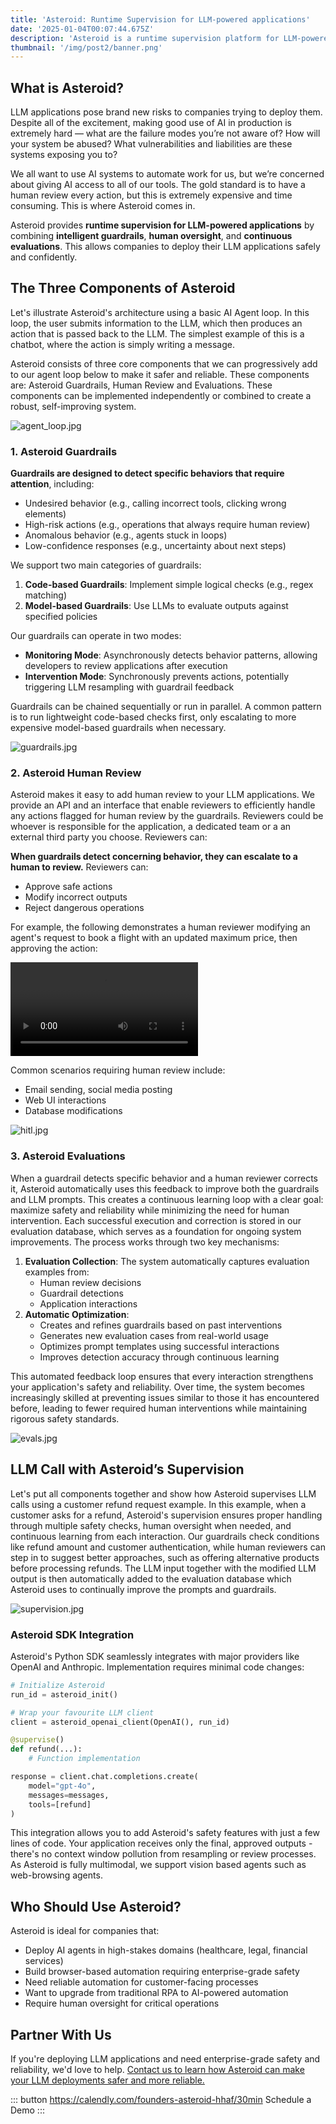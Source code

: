 ```yaml
---
title: 'Asteroid: Runtime Supervision for LLM-powered applications'
date: '2025-01-04T00:07:44.675Z'
description: 'Asteroid is a runtime supervision platform for LLM-powered applications. It provides intelligent guardrails, human oversight, and continuous evaluations to keep your LLM applications safe and reliable.'
thumbnail: '/img/post2/banner.png'
---
```


## What is Asteroid?

LLM applications pose brand new risks to companies trying to deploy them. Despite all of the excitement, making good use of AI in production is extremely hard — what are the failure modes you’re not aware of? How will your system be abused? What vulnerabilities and liabilities are these systems exposing you to?

We all want to use AI systems to automate work for us, but we’re concerned about giving AI access to all of our tools. The gold standard is to have a human review every action, but this is extremely expensive and time consuming. This is where Asteroid comes in.

Asteroid provides **runtime supervision for LLM-powered applications** by combining **intelligent guardrails**, **human oversight**, and **continuous evaluations**. This allows companies to deploy their LLM applications safely and confidently.

## The Three Components of Asteroid

Let's illustrate Asteroid's architecture using a basic AI Agent loop. In this loop, the user submits information to the LLM, which then produces an action that is passed back to the LLM. The simplest example of this is a chatbot, where the action is simply writing a message.

Asteroid consists of three core components that we can progressively add to our agent loop below to make it safer and reliable. These components are: Asteroid Guardrails, Human Review and Evaluations. These components can be implemented independently or combined to create a robust, self-improving system.

![agent_loop.jpg](/img/post2/loop1.jpg)

### 1. Asteroid Guardrails

**Guardrails are designed to detect specific behaviors that require attention**, including:

- Undesired behavior (e.g., calling incorrect tools, clicking wrong elements)
- High-risk actions (e.g., operations that always require human review)
- Anomalous behavior (e.g., agents stuck in loops)
- Low-confidence responses (e.g., uncertainty about next steps)

We support two main categories of guardrails:

1. **Code-based Guardrails**: Implement simple logical checks (e.g., regex matching)
2. **Model-based Guardrails**: Use LLMs to evaluate outputs against specified policies

Our guardrails can operate in two modes:

- **Monitoring Mode**: Asynchronously detects behavior patterns, allowing developers to review applications after execution
- **Intervention Mode**: Synchronously prevents actions, potentially triggering LLM resampling with guardrail feedback

Guardrails can be chained sequentially or run in parallel. A common pattern is to run lightweight code-based checks first, only escalating to more expensive model-based guardrails when necessary.

![guardrails.jpg](/img/post2/loop2.jpg)

### 2. Asteroid Human Review

Asteroid makes it easy to add human review to your LLM applications. We provide an API and an interface that enable reviewers to efficiently handle any actions flagged for human review by the guardrails. Reviewers could be whoever is responsible for the application, a dedicated team or a an external third party you choose. Reviewers can:

**When guardrails detect concerning behavior, they can escalate to a human to review.** Reviewers can:
- Approve safe actions
- Modify incorrect outputs
- Reject dangerous operations

For example, the following demonstrates a human reviewer modifying an agent's request to book a flight with an updated maximum price, then approving the action:

![human_review.mp4](/img/post2/human_review.mp4)

Common scenarios requiring human review include:

- Email sending, social media posting
- Web UI interactions
- Database modifications

![hitl.jpg](/img/post2/loop3.jpg)

### 3. Asteroid Evaluations

When a guardrail detects specific behavior and a human reviewer corrects it, Asteroid automatically uses this feedback to improve both the guardrails and LLM prompts. This creates a continuous learning loop with a clear goal: maximize safety and reliability while minimizing the need for human intervention.
Each successful execution and correction is stored in our evaluation database, which serves as a foundation for ongoing system improvements. The process works through two key mechanisms:

1. **Evaluation Collection**: The system automatically captures evaluation examples from:
    - Human review decisions
    - Guardrail detections
    - Application interactions
2. **Automatic Optimization**:
    - Creates and refines guardrails based on past interventions
    - Generates new evaluation cases from real-world usage
    - Optimizes prompt templates using successful interactions
    - Improves detection accuracy through continuous learning

This automated feedback loop ensures that every interaction strengthens your application's safety and reliability. Over time, the system becomes increasingly skilled at preventing issues similar to those it has encountered before, leading to fewer required human interventions while maintaining rigorous safety standards.

![evals.jpg](/img/post2/loop4.jpg)

## LLM Call with Asteroid’s Supervision

Let's put all components together and show how Asteroid supervises LLM calls using a customer refund request example. In this example, when a customer asks for a refund, Asteroid's supervision ensures proper handling through multiple safety checks, human oversight when needed, and continuous learning from each interaction. Our guardrails check conditions like refund amount and customer authentication, while human reviewers can step in to suggest better approaches, such as offering alternative products before processing refunds. The LLM input together with the modified LLM output is then automatically added to the evaluation database which Asteroid uses to continually improve the prompts and guardrails.

![supervision.jpg](/img/post2/loop5.jpg)

### Asteroid SDK Integration

Asteroid's Python SDK seamlessly integrates with major providers like OpenAI and Anthropic. Implementation requires minimal code changes:

```python
# Initialize Asteroid
run_id = asteroid_init()

# Wrap your favourite LLM client
client = asteroid_openai_client(OpenAI(), run_id)

@supervise()
def refund(...):
    # Function implementation

response = client.chat.completions.create(
    model="gpt-4o",
    messages=messages,
    tools=[refund]
)
```

This integration allows you to add Asteroid's safety features with just a few lines of code. Your application receives only the final, approved outputs - there's no context window pollution from resampling or review processes. As Asteroid is fully multimodal, we support vision based agents such as web-browsing agents.

## Who Should Use Asteroid?

Asteroid is ideal for companies that:

- Deploy AI agents in high-stakes domains (healthcare, legal, financial services)
- Build browser-based automation requiring enterprise-grade safety
- Need reliable automation for customer-facing processes
- Want to upgrade from traditional RPA to AI-powered automation
- Require human oversight for critical operations

## Partner With Us

If you're deploying LLM applications and need enterprise-grade safety and reliability, we'd love to help. [Contact us to learn how Asteroid can make your LLM deployments safer and more reliable.](https://calendly.com/founders-asteroid-hhaf/30min)

::: button https://calendly.com/founders-asteroid-hhaf/30min
Schedule a Demo
:::
